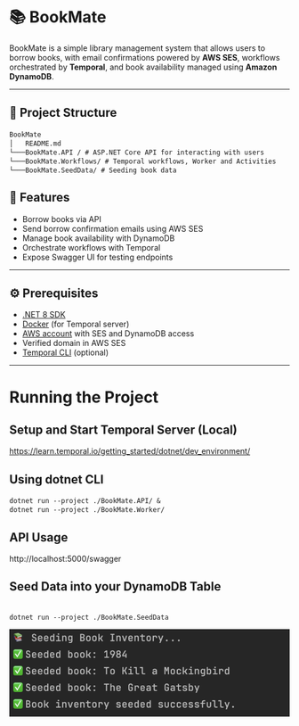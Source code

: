 # 📚 BookMate

BookMate is a simple library management system that allows users to borrow books, with email confirmations powered by **AWS SES**, workflows orchestrated by **Temporal**, and book availability managed using **Amazon DynamoDB**.

---

## 🧱 Project Structure

```
BookMate
│   README.md
└───BookMate.API / # ASP.NET Core API for interacting with users
└───BookMate.Workflows/ # Temporal workflows, Worker and Activities
└───BookMate.SeedData/ # Seeding book data
```

## 🚀 Features

- Borrow books via API
- Send borrow confirmation emails using AWS SES
- Manage book availability with DynamoDB
- Orchestrate workflows with Temporal
- Expose Swagger UI for testing endpoints

---

## ⚙️ Prerequisites

- [.NET 8 SDK](https://dotnet.microsoft.com/en-us/download)
- [Docker](https://www.docker.com/) (for Temporal server)
- [AWS account](https://aws.amazon.com/) with SES and DynamoDB access
- Verified domain in AWS SES
- [Temporal CLI](https://docs.temporal.io/) (optional)

---

# Running the Project

## Setup and Start Temporal Server (Local)

https://learn.temporal.io/getting_started/dotnet/dev_environment/

## Using dotnet CLI

```
dotnet run --project ./BookMate.API/ &
dotnet run --project ./BookMate.Worker/
```

## API Usage

http://localhost:5000/swagger

## Seed Data into your DynamoDB Table

```

dotnet run --project ./BookMate.SeedData

```

![alt text](seed-data.png "Seed Data after execution")

